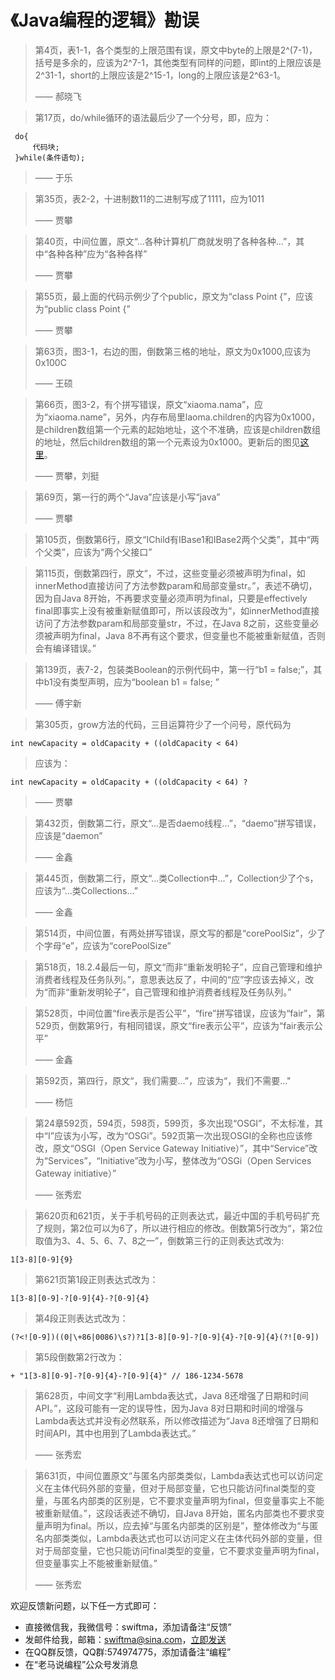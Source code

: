 # 《Java编程的逻辑》勘误

> 第4页，表1-1，各个类型的上限范围有误，原文中byte的上限是2^(7-1)，括号是多余的，应该为2^7-1，其他类型有同样的问题，即int的上限应该是2^31-1，short的上限应该是2^15-1，long的上限应该是2^63-1。
>
> —— 郝晓飞 

> 第17页，do/while循环的语法最后少了一个分号，即，应为：
```
 do{
     代码块;   
 }while(条件语句);
```
> —— 于乐

> 第35页，表2-2，十进制数11的二进制写成了1111，应为1011
>
> —— 贾攀

> 第40页，中间位置，原文“...各种计算机厂商就发明了各种各种...”，其中“各种各种”应为“各种各样”
>
> —— 贾攀

> 第55页，最上面的代码示例少了个public，原文为“class Point {”，应该为“public class Point {”
>
> —— 贾攀

> 第63页，图3-1，右边的图，倒数第三格的地址，原文为0x1000,应该为0x100C
>
> —— 王硕

> 第66页，图3-2，有个拼写错误，原文“xiaoma.nama”，应为“xiaoma.name”，另外，内存布局里laoma.children的内容为0x1000，是children数组第一个元素的起始地址，这个不准确，应该是children数组的地址，然后children数组的第一个元素设为0x1000。更新后的图见[这里](https://swiftma.github.io/person_update.jpg)。
>
> —— 贾攀，刘挺

> 第69页，第一行的两个“Java”应该是小写“java”
>
> —— 贾攀

> 第105页，倒数第6行，原文“IChild有IBase1和IBase2两个父类”，其中“两个父类”，应该为“两个父接口”

> 第115页，倒数第四行，原文“，不过，这些变量必须被声明为final，如innerMethod直接访问了方法参数param和局部变量str。”，表述不确切，因为自Java 8开始，不再要求变量必须声明为final，只要是effectively final即事实上没有被重新赋值即可，所以该段改为“，如innerMethod直接访问了方法参数param和局部变量str，不过，在Java 8之前，这些变量必须被声明为final，Java 8不再有这个要求，但变量也不能被重新赋值，否则会有编译错误。”


> 第139页，表7-2，包装类Boolean的示例代码中，第一行“b1 = false;”，其中b1没有类型声明，应为“boolean b1 = false; ”
>
> —— 傅宇新

> 第305页，grow方法的代码，三目运算符少了一个问号，原代码为
```
int newCapacity = oldCapacity + ((oldCapacity < 64) 
```
>应该为：
```
int newCapacity = oldCapacity + ((oldCapacity < 64) ? 
```
>
> —— 贾攀

> 第432页，倒数第二行，原文“...是否daemo线程...”，“daemo”拼写错误，应该是“daemon”
>
> —— 金鑫

> 第445页，倒数第二行，原文“...类Collection中...”，Collection少了个s，应该为“...类Collections...”
>
> —— 金鑫

> 第514页，中间位置，有两处拼写错误，原文写的都是“corePoolSiz”，少了个字母“e”，应该为“corePoolSize”
>
>

> 第518页，18.2.4最后一句，原文“而非“重新发明轮子”，应自己管理和维护消费者线程及任务队列。”，意思表达反了，中间的“应”字应该去掉义，改为“而非“重新发明轮子”，自己管理和维护消费者线程及任务队列。”

> 第528页，中间位置“fire表示是否公平”，“fire”拼写错误，应该为“fair”，第529页，倒数第9行，有相同错误，原文“fire表示公平”，应该为“fair表示公平”
>
> —— 金鑫

> 第592页，第四行，原文“，我们需要...”，应该为“，我们不需要..."
>
> —— 杨恺

> 第24章592页，594页，598页，599页，多次出现“OSGI”，不太标准，其中“I”应该为小写，改为“OSGi”。592页第一次出现OSGI的全称也应该修改，原文“OSGI（Open Service Gateway Initiative）”，其中“Service”改为“Services”，“Initiative”改为小写，整体改为“OSGi（Open Services Gateway initiative）”
>
> —— 张秀宏

> 第620页和621页，关于手机号码的正则表达式，最近中国的手机号码扩充了规则，第2位可以为6了，所以进行相应的修改。倒数第5行改为“，第2位取值为3、4、5、6、7、8之一”，倒数第三行的正则表达式改为:
```
1[3-8][0-9]{9}
```
>第621页第1段正则表达式改为：
```
1[3-8][0-9]-?[0-9]{4}-?[0-9]{4}
```
>第4段正则表达式改为：
```
(?<![0-9])((0|\+86|0086)\s?)?1[3-8][0-9]-?[0-9]{4}-?[0-9]{4}(?![0-9])
```
>第5段倒数第2行改为：
```
+ "1[3-8][0-9]-?[0-9]{4}-?[0-9]{4}" // 186-1234-5678
```


> 第628页，中间文字“利用Lambda表达式，Java 8还增强了日期和时间API。”，这段可能有一定的误导性，因为Java 8对日期和时间的增强与Lambda表达式并没有必然联系，所以修改描述为“Java 8还增强了日期和时间API，其中也用到了Lambda表达式。”
>
> —— 张秀宏

> 第631页，中间位置原文“与匿名内部类类似，Lambda表达式也可以访问定义在主体代码外部的变量，但对于局部变量，它也只能访问final类型的变量，与匿名内部类的区别是，它不要求变量声明为final，但变量事实上不能被重新赋值。”，这段话表述不确切，自Java 8开始，匿名内部类也不要求变量声明为final。所以，应去掉“与匿名内部类的区别是”，整体修改为“与匿名内部类类似，Lambda表达式也可以访问定义在主体代码外部的变量，但对于局部变量，它也只能访问final类型的变量，它不要求变量声明为final，但变量事实上不能被重新赋值。”
>
> —— 张秀宏

欢迎反馈新问题，以下任一方式即可：
- 直接微信我，我微信号：swiftma，添加请备注“反馈”
- 发邮件给我，邮箱：swiftma@sina.com，[立即发送](mailto:swiftma@sina.com) 
- 在QQ群反馈，QQ群:574974775，添加请备注“编程”
- 在“老马说编程”公众号发消息

